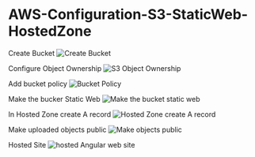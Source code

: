 # AWS-Configuration-S3-StaticWeb-HostedZone

Create Bucket
![Create Bucket](https://user-images.githubusercontent.com/6191308/163465364-0f1f69a5-9e56-4687-9766-bac446717455.png)

Configure Object Ownership
![S3 Object Ownership](https://user-images.githubusercontent.com/6191308/163463926-e3975f9a-1fe0-45f4-bd4f-cb11b871a8ba.png)

Add bucket policy
![Bucket Policy](https://user-images.githubusercontent.com/6191308/163467519-f2419fe5-8a5b-4c79-bec2-81d22894ea50.png)

Make the bucker Static Web
![Make the bucket static web](https://user-images.githubusercontent.com/6191308/163466935-dc1ef819-32e1-45aa-83c5-d4e8e3c83608.png)

In Hosted Zone create A record
![Hosted Zone create A record](https://user-images.githubusercontent.com/6191308/163466727-e0de5ad7-b7f2-4d5b-bedb-884bd8cdfcb2.png)

Make uploaded objects public
![Make objects public](https://user-images.githubusercontent.com/6191308/163465802-e2c0258f-f8b2-48ab-9135-aa6618c83d1e.png)

Hosted Site
![hosted Angular web site](https://user-images.githubusercontent.com/6191308/163467147-9f358ff6-534a-4142-9e31-df27bc7549a1.png)
